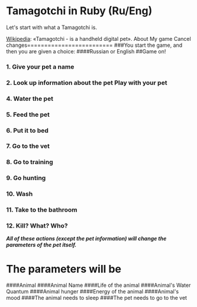 **Tamagotchi in Ruby (Ru/Eng)**
=========================
Let's start with what a Tamagotchi is.

[Wikipedia](https://en.wikipedia.org/wiki/Tamagotchi): «Tamagotchi - is a handheld digital pet».
About My game
Cancel changes=========================
###You start the game, and then you are given a choice:
####Russian or English 
##Game on!
###     1. Give your pet a name
###     2. Look up information about the pet Play with your pet
###     4. Water the pet
###     5. Feed the pet
###     6. Put it to bed
###     7. Go to the vet
###     8. Go to training
###     9. Go hunting
###     10. Wash
###     11. Take to the bathroom
###     12. Kill? What? Who?


***All of these actions (except the pet information) will change the parameters of the pet itself.***

The parameters will be
========================
####Animal
####Animal Name
####Life of the animal
####Animal's Water Quantum
####Animal hunger
####Energy of the animal
####Animal's mood
####The animal needs to sleep
####The pet needs to go to the vet

